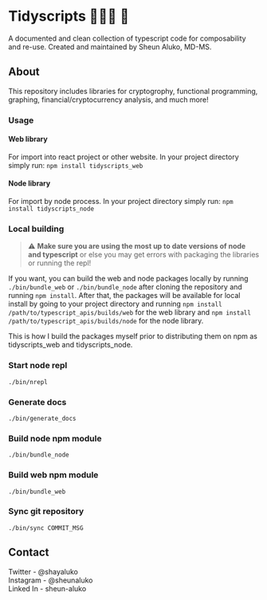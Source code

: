 # Tidyscripts  🧘🏾‍♂️  :broom: 
A documented and clean collection of typescript code for composability and re-use. Created and maintained by Sheun Aluko, MD-MS. 


## About 
This repository includes libraries for cryptogrophy, functional programming, graphing, financial/cryptocurrency analysis, and much more!

### Usage

#### Web library
For import into react project or other website.
In your project directory simply run: 
`npm install tidyscripts_web`

#### Node library
For import by node process.
In your project directory simply run: 
`npm install tidyscripts_node`


### Local building

> :warning: **Make sure you are using the most up to date versions of node and typescript** or else you may get errors with packaging the libraries or running the repl! 

If you want, you can build the web and node packages locally by running `./bin/bundle_web` or `./bin/bundle_node` after cloning the repository and running `npm install`. After that, the packages will be available for local install by going to your project directory and running `npm install /path/to/typescript_apis/builds/web` for the web library and `npm install /path/to/typescript_apis/builds/node` for the node library.

This is how I build the packages myself prior to distributing them on npm as tidyscripts_web and tidyscripts_node. 

### Start node repl
``` ./bin/nrepl ```

### Generate docs
``` ./bin/generate_docs ```

### Build node npm module 
``` ./bin/bundle_node ```

### Build web npm module
``` ./bin/bundle_web ```

### Sync git repository
``` ./bin/sync COMMIT_MSG ``` 

## Contact
Twitter - @shayaluko\
Instagram - @sheunaluko\
Linked In - sheun-aluko
